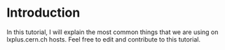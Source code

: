# Introduction

In this tutorial, I will explain the most common things that we are using on lxplus.cern.ch hosts. Feel free to edit and contribute to this tutorial.
